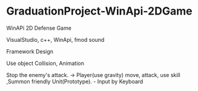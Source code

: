 # GraduationProject-WinApi-2DGame
WinAPi 2D Defense Game

VisualStudio, c++, WinApi, fmod sound    

Framework Design

Use object Collision, Animation



Stop the enemy's attack.     -> Player(use gravity)  move, attack, use skill ,Summon friendly Unit(Prototype). - Input by Keyboard 

